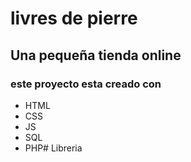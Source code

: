 # livres de pierre
## Una pequeña tienda online

### este proyecto esta creado con
- HTML
- CSS
- JS
- SQL
- PHP# Libreria
